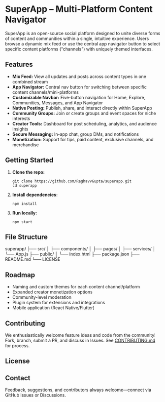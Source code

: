 # SuperApp – Multi-Platform Content Navigator

SuperApp is an open-source social platform designed to unite diverse forms of content and communities within a single, intuitive experience. Users browse a dynamic mix feed or use the central app navigator button to select specific content platforms ("channels") with uniquely themed interfaces.

## Features

- **Mix Feed:** View all updates and posts across content types in one combined stream
- **App Navigator:** Central nav button for switching between specific content channels/mini-platforms
- **Customizable Navbar:** Five-button navigation for Home, Explore, Communities, Messages, and App Navigator
- **Native Posting:** Publish, share, and interact directly within SuperApp
- **Community Groups:** Join or create groups and event spaces for niche interests
- **Creator Tools:** Dashboard for post scheduling, analytics, and audience insights
- **Secure Messaging:** In-app chat, group DMs, and notifications
- **Monetization:** Support for tips, paid content, exclusive channels, and merchandise

## Getting Started

1. **Clone the repo:**
    ```
    git clone https://github.com/RaghavvGupta/superapp.git
    cd superapp
    ```
2. **Install dependencies:**
    ```
    npm install
    ```
3. **Run locally:**
    ```
    npm start
    ```

## File Structure

superapp/
├── src/
│ ├── components/
│ ├── pages/
│ ├── services/
│ └── App.js
├── public/
│ └── index.html
├── package.json
├── README.md
└── LICENSE


## Roadmap

- Naming and custom themes for each content channel/platform
- Expanded creator monetization options
- Community-level moderation
- Plugin system for extensions and integrations
- Mobile application (React Native/Flutter)

## Contributing

We enthusiastically welcome feature ideas and code from the community! Fork, branch, submit a PR, and discuss in Issues. See [CONTRIBUTING.md](CONTRIBUTING.md) for process.

## License



## Contact

Feedback, suggestions, and contributors always welcome—connect via GitHub Issues or Discussions.